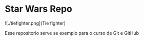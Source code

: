 # Star Wars Repo

![./tiefighter.png](Tie fighter)

Esse repositorio serve se exemplo para o curso de Git e GitHub
